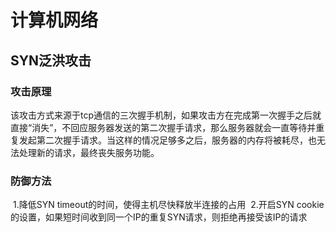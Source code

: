 # 计算机网络

## SYN泛洪攻击

### 攻击原理

​		该攻击方式来源于tcp通信的三次握手机制，如果攻击方在完成第一次握手之后就直接“消失”，不回应服务器发送的第二次握手请求，那么服务器就会一直等待并重复发起第二次握手请求。当这样的情况足够多之后，服务器的内存将被耗尽，也无法处理新的请求，最终丧失服务功能。

### 防御方法

​		1.降低SYN timeout的时间，使得主机尽快释放半连接的占用
​		2.开启SYN cookie的设置，如果短时间收到同一个IP的重复SYN请求，则拒绝再接受该IP的请求

